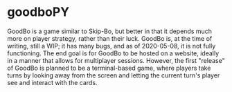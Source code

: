 # goodboPY
GoodBo is a game similar to Skip-Bo, but better in that it depends much more on player strategy, rather than their luck.
GoodBo is, at the time of writing, still a WIP; it has many bugs, and as of 2020-05-08, it is not fully functioning.
The end goal is for GoodBo to be hosted on a website, ideally in a manner that allows for multiplayer sessions.
However, the first "release" of GoodBo is planned to be a terminal-based game, where players take turns by looking away from the screen and letting the current turn's player see and interact with the cards.
